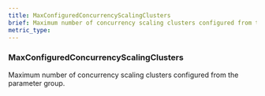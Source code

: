 ```yaml
---
title: MaxConfiguredConcurrencyScalingClusters
brief: Maximum number of concurrency scaling clusters configured from the parameter group.
metric_type:
---
```

### MaxConfiguredConcurrencyScalingClusters

Maximum number of concurrency scaling clusters configured from the parameter group.
